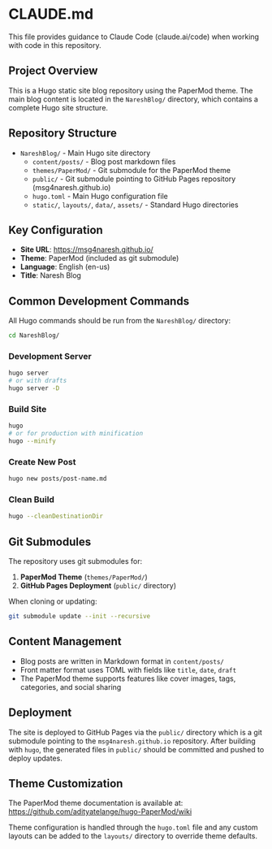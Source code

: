 # CLAUDE.md

This file provides guidance to Claude Code (claude.ai/code) when working with code in this repository.

## Project Overview

This is a Hugo static site blog repository using the PaperMod theme. The main blog content is located in the `NareshBlog/` directory, which contains a complete Hugo site structure.

## Repository Structure

- `NareshBlog/` - Main Hugo site directory
  - `content/posts/` - Blog post markdown files
  - `themes/PaperMod/` - Git submodule for the PaperMod theme
  - `public/` - Git submodule pointing to GitHub Pages repository (msg4naresh.github.io)
  - `hugo.toml` - Main Hugo configuration file
  - `static/`, `layouts/`, `data/`, `assets/` - Standard Hugo directories

## Key Configuration

- **Site URL**: https://msg4naresh.github.io/
- **Theme**: PaperMod (included as git submodule)
- **Language**: English (en-us)
- **Title**: Naresh Blog

## Common Development Commands

All Hugo commands should be run from the `NareshBlog/` directory:

```bash
cd NareshBlog/
```

### Development Server
```bash
hugo server
# or with drafts
hugo server -D
```

### Build Site
```bash
hugo
# or for production with minification
hugo --minify
```

### Create New Post
```bash
hugo new posts/post-name.md
```

### Clean Build
```bash
hugo --cleanDestinationDir
```

## Git Submodules

The repository uses git submodules for:
1. **PaperMod Theme** (`themes/PaperMod/`)
2. **GitHub Pages Deployment** (`public/` directory)

When cloning or updating:
```bash
git submodule update --init --recursive
```

## Content Management

- Blog posts are written in Markdown format in `content/posts/`
- Front matter format uses TOML with fields like `title`, `date`, `draft`
- The PaperMod theme supports features like cover images, tags, categories, and social sharing

## Deployment

The site is deployed to GitHub Pages via the `public/` directory which is a git submodule pointing to the `msg4naresh.github.io` repository. After building with `hugo`, the generated files in `public/` should be committed and pushed to deploy updates.

## Theme Customization

The PaperMod theme documentation is available at: https://github.com/adityatelange/hugo-PaperMod/wiki

Theme configuration is handled through the `hugo.toml` file and any custom layouts can be added to the `layouts/` directory to override theme defaults.